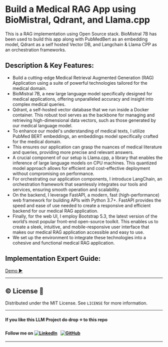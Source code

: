 # Build a Medical RAG App using BioMistral, Qdrant, and Llama.cpp
This is a RAG implementation using Open Source stack. BioMistral 7B has been used to build this app along with PubMedBert as an embedding model, Qdrant as a self hosted Vector DB, and Langchain &amp; Llama CPP as an orchestration frameworks.

## Description & Key Features:
- Build a cutting-edge Medical Retrieval Augmented Generation (RAG) Application using a suite of powerful technologies tailored for the medical domain.
- BioMistral 7B, a new large language model specifically designed for medical applications, offering unparalleled accuracy and insight into complex medical queries.
- Qdrant, a self-hosted vector database that we run inside a Docker container. This robust tool serves as the backbone for managing and retrieving high-dimensional data vectors, such as those generated by our medical language model.
- To enhance our model's understanding of medical texts, I utilize PubMed BERT embeddings, an embeddings model specifically crafted for the medical domain.
- This ensures our application can grasp the nuances of medical literature and queries, providing more precise and relevant answers.
- A crucial component of our setup is Llama.cpp, a library that enables the inference of large language models on CPU machines. This quantized model approach allows for efficient and cost-effective deployment without compromising on performance.
- For orchestrating our application components, I introduce LangChain, an orchestration framework that seamlessly integrates our tools and services, ensuring smooth operation and scalability.
- On the backend, I leverage FastAPI, a modern, fast (high-performance) web framework for building APIs with Python 3.7+. FastAPI provides the speed and ease of use needed to create a responsive and efficient backend for our medical RAG application.
- Finally, for the web UI, I employ Bootstrap 5.3, the latest version of the world’s most popular front-end open-source toolkit. This enables us to create a sleek, intuitive, and mobile-responsive user interface that makes our medical RAG application accessible and easy to use.
- We set up the environment to integrate these technologies into a cohesive and functional medical RAG application.

  
 ## Implementation Expert Guide:
[Demo ▶️](https://www.youtube.com/)

 ---
## ©️ License 🪪 

Distributed under the MIT License. See `LICENSE` for more information.

---

#### **If you like this LLM Project do drop ⭐ to this repo**
#### Follow me on [![LinkedIn](https://img.shields.io/badge/linkedin-%230077B5.svg?style=for-the-badge&logo=linkedin&logoColor=white)](https://pk.linkedin.com/in/hm-mubashar) &nbsp; [![GitHub](https://img.shields.io/badge/github-%23121011.svg?style=for-the-badge&logo=github&logoColor=white)](https://github.com/MubasharSiddique)

---
